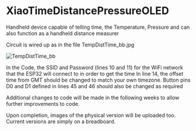 # XiaoTimeDistancePressureOLED
Handheld device capable of telling time, the Temperature, Pressure and can also function as a handheld distance measurer

Circuit is wired up as in the file TempDistTime_bb.jpg

![TempDistTime_bb](https://user-images.githubusercontent.com/126985041/224226720-88c24c38-9e55-45de-94db-faa0005e6196.jpg)

In the Code, the SSID and Password (lines 10 and 11) for the WiFi network that the ESP32 will connect to in order to get the time
In line 14, the offset time from GMT should be changed to match your own timezone.
Button pins D0 and D1 defined in lines 45 and 46 should also be changed as required

Additional changes to code will be made in the following weeks to allow further improvements to code.

Upon completion, images of the physical version will be uploaded too.
Current versions are simply on a breadboard.
